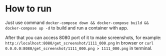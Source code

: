 # How to run
Just use command `docker-compose down && docker-compose build && docker-compose up -d` 
to build and run a container with app. 

After that you can access 8080 port of it to make screenshots, for 
example: `http://localhost:8080/get_screenshot/1111_000.png` in browser or 
`curl 0.0.0.0:8080/get_screenshot/1111_000.png > 1111_000.png` in terminal.
